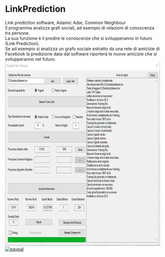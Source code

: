 # LinkPrediction
Link prediction software, Adamic Adar, Common Neighbour<br/>
Il programma analizza grafi sociali, ad esempio di relazioni di conoscenza tra persone.<br/>
La sua funzione è il predire le conoscenze che si svilupperanno in futuro (Link Prediction).<br/>
Se ad esempio si analizza un grafo sociale estratto da una rete di amicizie di Facebook la predizione data dal software riporterà le nuove amicizie che si svilupperanno nel futuro.
<br/>
<img width="882" height="600" src="image.png?raw=true">
[![paypal](https://www.paypalobjects.com/en_US/i/btn/btn_donateCC_LG.gif)](YOUR_EMAIL_CODE)
